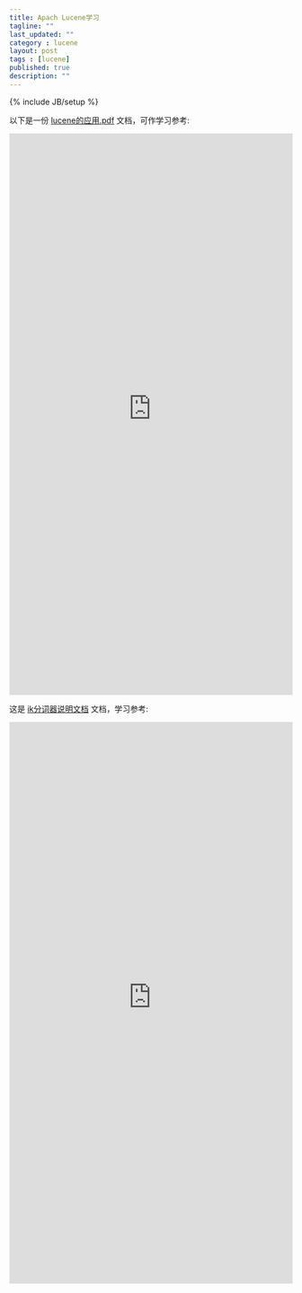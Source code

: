 ```yaml
---
title: Apach Lucene学习
tagline: ""
last_updated: ""
category : lucene
layout: post
tags : [lucene]
published: true
description: ""
---
```

{% include JB/setup %}

<p>
以下是一份
<a href="http://rustic.oss-cn-qingdao.aliyuncs.com/study/lucene%E7%9A%84%E5%BA%94%E7%94%A8.pdf" target="_blank">lucene的应用.pdf</a>
 文档，可作学习参考:
</p>
<embed src="http://rustic.oss-cn-qingdao.aliyuncs.com/study/lucene%E7%9A%84%E5%BA%94%E7%94%A8.pdf" width="100%" height="1000" alt="pdf" pluginspage="http://www.adobe.com/products/acrobat/readstep2.html" internalinstanceid="6" title>

<p>
这是
<a href="http://rustic.oss-cn-qingdao.aliyuncs.com/study/ik%E5%88%86%E8%AF%8D%E5%99%A8%E8%AF%B4%E6%98%8E%E6%96%87%E6%A1%A3" target="_blank">ik分词器说明文档</a>
 文档，学习参考:
</p>
<embed src="http://rustic.oss-cn-qingdao.aliyuncs.com/study/ik%E5%88%86%E8%AF%8D%E5%99%A8%E8%AF%B4%E6%98%8E%E6%96%87%E6%A1%A3" width="100%" height="1000" alt="pdf" pluginspage="http://www.adobe.com/products/acrobat/readstep2.html" internalinstanceid="6" title>

<!-- [lucene_study](/study/lucene的应用.pdf) -->
